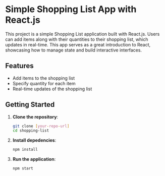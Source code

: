 # Simple Shopping List App with React.js  

This project is a simple Shopping List application built with React.js. Users can add items along with their quantities to their shopping list, which updates in real-time. This app serves as a great introduction to React, showcasing how to manage state and build interactive interfaces.  

## Features  
- Add items to the shopping list  
- Specify quantity for each item  
- Real-time updates of the shopping list  

## Getting Started  

1. **Clone the repository**:  
   ```bash  
   git clone [your-repo-url]  
   cd shopping-list

1. **Install depedencies**:  
   ```bash  
   npm install  

1. **Run the application**:  
   ```bash  
   npm start

